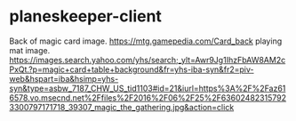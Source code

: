 # planeskeeper-client

Back of magic card image. https://mtg.gamepedia.com/Card_back
playing mat image. https://images.search.yahoo.com/yhs/search;_ylt=Awr9Jg1IhzFbAW8AM2cPxQt.?p=magic+card+table+background&fr=yhs-iba-syn&fr2=piv-web&hspart=iba&hsimp=yhs-syn&type=asbw_7187_CHW_US_tid1103#id=21&iurl=https%3A%2F%2Faz616578.vo.msecnd.net%2Ffiles%2F2016%2F06%2F25%2F636024823157923300797171718_39307_magic_the_gathering.jpg&action=click
